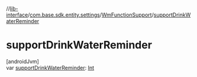 //[lib-interface](../../../index.md)/[com.base.sdk.entity.settings](../index.md)/[WmFunctionSupport](index.md)/[supportDrinkWaterReminder](support-drink-water-reminder.md)

# supportDrinkWaterReminder

[androidJvm]\
var [supportDrinkWaterReminder](support-drink-water-reminder.md): [Int](https://kotlinlang.org/api/latest/jvm/stdlib/kotlin/-int/index.html)
